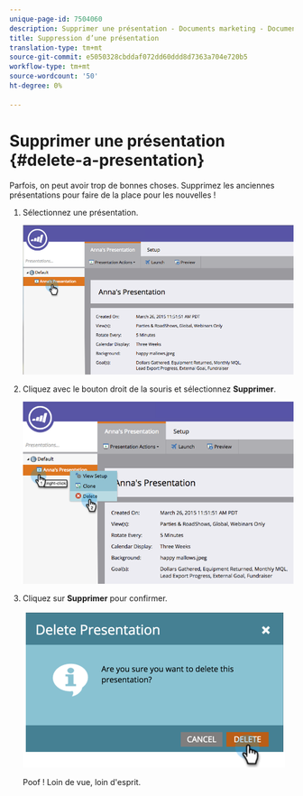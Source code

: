 ```yaml
---
unique-page-id: 7504060
description: Supprimer une présentation - Documents marketing - Documentation du produit
title: Suppression d’une présentation
translation-type: tm+mt
source-git-commit: e5050328cbddaf072dd60ddd8d7363a704e720b5
workflow-type: tm+mt
source-wordcount: '50'
ht-degree: 0%

---
```



# Supprimer une présentation {#delete-a-presentation}

Parfois, on peut avoir trop de bonnes choses. Supprimez les anciennes présentations pour faire de la place pour les nouvelles !

1. Sélectionnez une présentation.

   ![](assets/image2015-3-26-12-3a26-3a41.png)

1. Cliquez avec le bouton droit de la souris et sélectionnez **Supprimer**.

   ![](assets/image2015-3-26-12-3a26-3a51.png)

1. Cliquez sur **Supprimer** pour confirmer.

   ![](assets/image2015-3-20-16-3a21-3a10.png)

   Poof ! Loin de vue, loin d&#39;esprit.

